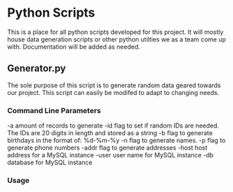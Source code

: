 # Python Scripts

This is a place for all python scripts developed for this project. 
It will mostly house data generation scripts or other python utilties we
as a team come up with. Documentation will be added as needed.

## Generator.py

The sole purpose of this script is to generate random data geared towards our project.
This script can easily be modifed to adapt to changing needs.

###  Command Line Parameters

-a amount of records to generate
-id flag to set if random IDs are needed. The IDs are 20 digits in length and stored as a string
-b flag to generate birthdays in the format of: %d-%m-%y
-n flag to generate names.
-p flag to generate phone numbers
-addr flag to generate addresses
-host host address for a MySQL instance
-user user name for MySQL instance
-db database for MySQL instance

### Usage

